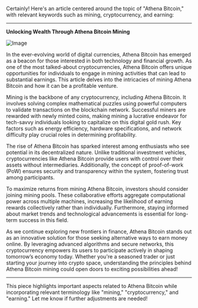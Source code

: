 Certainly! Here's an article centered around the topic of "Athena Bitcoin," with relevant keywords such as mining, cryptocurrency, and earning:

---

**Unlocking Wealth Through Athena Bitcoin Mining**

![Image](https://github.com/user-attachments/assets/b8266eee-691e-4ee1-99ef-bfa10d234fd4)

In the ever-evolving world of digital currencies, Athena Bitcoin has emerged as a beacon for those interested in both technology and financial growth. As one of the most talked-about cryptocurrencies, Athena Bitcoin offers unique opportunities for individuals to engage in mining activities that can lead to substantial earnings. This article delves into the intricacies of mining Athena Bitcoin and how it can be a profitable venture.

Mining is the backbone of any cryptocurrency, including Athena Bitcoin. It involves solving complex mathematical puzzles using powerful computers to validate transactions on the blockchain network. Successful miners are rewarded with newly minted coins, making mining a lucrative endeavor for tech-savvy individuals looking to capitalize on this digital gold rush. Key factors such as energy efficiency, hardware specifications, and network difficulty play crucial roles in determining profitability.

The rise of Athena Bitcoin has sparked interest among enthusiasts who see potential in its decentralized nature. Unlike traditional investment vehicles, cryptocurrencies like Athena Bitcoin provide users with control over their assets without intermediaries. Additionally, the concept of proof-of-work (PoW) ensures security and transparency within the system, fostering trust among participants.

To maximize returns from mining Athena Bitcoin, investors should consider joining mining pools. These collaborative efforts aggregate computational power across multiple machines, increasing the likelihood of earning rewards collectively rather than individually. Furthermore, staying informed about market trends and technological advancements is essential for long-term success in this field.

As we continue exploring new frontiers in finance, Athena Bitcoin stands out as an innovative solution for those seeking alternative ways to earn money online. By leveraging advanced algorithms and secure networks, this cryptocurrency empowers its users to participate actively in shaping tomorrow’s economy today. Whether you're a seasoned trader or just starting your journey into crypto space, understanding the principles behind Athena Bitcoin mining could open doors to exciting possibilities ahead!

--- 

This piece highlights important aspects related to Athena Bitcoin while incorporating relevant terminology like "mining," "cryptocurrency," and "earning." Let me know if further adjustments are needed!